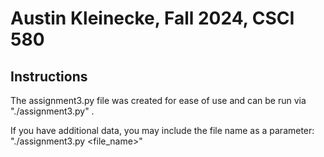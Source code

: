 # Austin Kleinecke, Fall 2024, CSCI 580
## Instructions
The assignment3.py file was created for ease of use and can be run via "./assignment3.py" .

If you have additional data, you may include the file name as a parameter: "./assignment3.py <file_name>"
